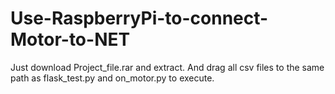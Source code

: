 # Use-RaspberryPi-to-connect-Motor-to-NET
Just download Project_file.rar and extract.
And drag all csv files to the same path as flask_test.py and on_motor.py to execute.
